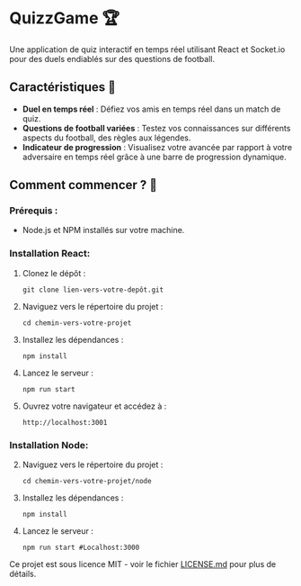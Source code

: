 # QuizzGame 🏆

Une application de quiz interactif en temps réel utilisant React et Socket.io pour des duels endiablés sur des questions de football.

## Caractéristiques 🌟

- **Duel en temps réel** : Défiez vos amis en temps réel dans un match de quiz.
- **Questions de football variées** : Testez vos connaissances sur différents aspects du football, des règles aux légendes.
- **Indicateur de progression** : Visualisez votre avancée par rapport à votre adversaire en temps réel grâce à une barre de progression dynamique.

## Comment commencer ? 🚀

### Prérequis :

- Node.js et NPM installés sur votre machine.

### Installation React:

1. Clonez le dépôt :
    ```
    git clone lien-vers-votre-depôt.git
    ```
2. Naviguez vers le répertoire du projet :
    ```
    cd chemin-vers-votre-projet
    ```
3. Installez les dépendances :
    ```
    npm install
    ```

3. Lancez le serveur :
    ```
    npm run start
    ```

4. Ouvrez votre navigateur et accédez à :
    ```
    http://localhost:3001
    ```

### Installation Node:

2. Naviguez vers le répertoire du projet :
    ```
    cd chemin-vers-votre-projet/node
    ```
3. Installez les dépendances :
    ```
    npm install
    ```

3. Lancez le serveur :
    ```
    npm run start #Localhost:3000
    ```

Ce projet est sous licence MIT - voir le fichier [LICENSE.md](https://github.com/BaptisteLonguepee/b3crazydev/blob/master/LICENSE) pour plus de détails.
